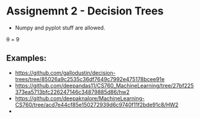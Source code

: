 # Assignemnt 2 - Decision Trees



- Numpy and pyplot stuff are allowed.

θ = 9


## Examples: 
- https://github.com/gallodustin/decision-trees/tree/85026a9c2535c36df7649c7992e475178bcee91e 
- https://github.com/deepandas11/CS760_MachineLearning/tree/27bf225373ea5713bfc226247146c34879885d86/hw2
- https://github.com/deepaknalore/MachineLearning-CS760/tree/acd7e44cf85e150272939d6c9740f11f2bde91c8/HW2
- 


